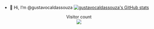 - 👋 Hi, I’m @gustavocaldassouza
[![gustavocaldassouza's GitHub stats](https://github-readme-stats.vercel.app/api?username=gustavocaldassouza)](https://github.com/gustavocaldassouza/github-readme-stats)
<p align="center"> 
  Visitor count<br>
  <img src="https://profile-counter.glitch.me/gustavocaldassouza/count.svg" />
</p>

<!---
gustavocaldassouza/gustavocaldassouza is a ✨ special ✨ repository because its `README.md` (this file) appears on your GitHub profile.
You can click the Preview link to take a look at your changes.
--->
